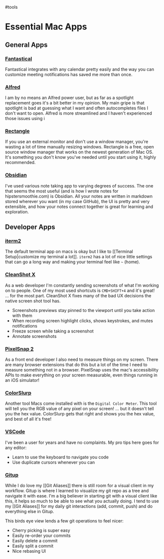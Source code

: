 #tools

# Essential Mac Apps

## General Apps

### [Fantastical](https://flexibits.com/fantastical)

Fantastical integrates with any calendar pretty easily and the way you can customize meeting notifications has saved me more than once.

### [Alfred](https://www.alfredapp.com)

I am by no means an Alfred power user, but as far as a spotlight replacement goes it's a bit better in my opinion.
My main gripe is that spotlight is bad at guessing what I want and often autocompletes files I don't want to open.
Alfred is more streamlined and I haven't experienced those issues using i

### [Rectangle](https://rectangleapp.com)

If you use an external monitor and don't use a window manager, you're wasting a lot of time manually resizing windows.
Rectangle is a free, open source window manager that works on the newest generation of Mac OS.
It's something you don't know you've needed until you start using it, highly recommended.

### [Obsidian](https://obsidian.md)

I've used various note taking app to varying degrees of success.
The one that seems the most useful (and is how I wrote notes for hipstersmoothie.com) is Obsidian.
All your notes are written in markdown stored wherever you want (in my case GitHub), the UI is pretty and very extensible, and how your notes connect together is great for learning and exploration.

## Developer Apps

### [iterm2](https://iterm2.com)

The default terminal app on macs is okay but I like to [[Terminal Setup|customize my terminal a lot]].
`iterm2` has a lot of nice little settings that can go a long way and making your terminal feel like `~` (home).

### [CleanShot X](https://cleanshot.com)

As a web developer I'm constantly sending screenshots of what I'm working on to people.
One of my most used shortcuts is `CMD+SHIFT+4` and it's great!
... for the most part.
CleanShot X fixes many of the bad UX decisions the native screen shot tool has.

- Screenshots previews stay pinned to the viewport until you take action with them
- When recording screen highlight clicks, shows keystrokes, and mutes notifications
- Freeze screen while taking a screenshot
- Annotate screenshots

### [PixelSnap 2](https://getpixelsnap.com)

As a front end developer I also need to measure things on my screen. 
There are many browser extensions that do this but a lot of the time I need to measure something not in a browser.
PixelSnap uses the mac's accessibility APIs to make everything on your screen measurable, even things running in an iOS simulator!

### [ColorSlurp](https://colorslurp.com)

Another tool Macs come installed with is the `Digital Color Meter`.
This tool will tell you the RGB value of any pixel on your screen!
... but it doesn't tell you the hex value.
ColorSlurp gets that right and shows you the hex value, and best of all it's free!

### [VSCode](https://code.visualstudio.com)

I've been a user for years and have no complaints.
My pro tips here goes for any editor:

- Learn to use the keyboard to navigate you code
- Use duplicate cursors whenever you can

### [Gitup](https://gitup.co)

While I do love my [[Git Aliases]] there is still room for a visual client in my workflow.
Gitup is where I learned to visualize my git repo as a tree and navigate it with ease.
I'm a big believer in starting git with a visual client like this, it helps so much to be able to see what you actually doing. I tend to use my [[Git Aliases]] for my daily git interactions (add, commit, push) and do everything else in Gitup.

This birds eye view lends a few git operations to feel nicer:

- Cherry picking is super easy
- Easily re-order your commits
- Easily delete a commit
- Easily split a commit
- Nice rebasing UI
